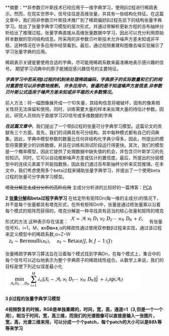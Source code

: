 **摘要：**非参数贝叶斯技术已经应用于一维字典学习，使用β过程进行稀疏表示。然而，在现实世界中，信号往往是高维张量，并具有一些结构化特征。在这篇文章中，我们将非参数贝叶斯技术推广到了稀疏偏好β过程先验下的结构张量字典学习。给出了张量字典学习模型的层次形式，并通过带解析更新方程的吉布抽样分析给出了推理过程。张量字典直接从高维张量数据中学习，因此可以充分利用原始样本数据的空间结构信息。所采用的非参数贝叶斯技术允许噪声方差未知或非平稳，这种情况在许多应用中经常看到。最后，通过视频重建和图像去噪实验展示了学习张量字典的应用。

稀疏表示关键是要使用合适的字典，尽可能用稀疏系数来最准确地表示感兴趣的信号。
期望学习词典中的原子能捕捉感兴趣信号的主要特征。

***字典学习中若采用β过程的机制来处理稀疏编码，字典原子的实际数量和它们的相对重要性可以非参数地推断。***
***许多应用中，普遍的是不知道噪声方差信息.非参数贝叶斯公式适用于噪声方差未知或非平稳的大多数情况。***

前人方法：将一幅图像展开成一个1D矢量，其结构信息将被破坏，固有的像素相关性将无法保留和使用。同时，训练需要大量的样本来处理大量的待估计参数。因此，研究人员倾向于直接学习2D信号或多维数据的字典

***在这篇文章中***，我们提出了一个带β过程的张量可分字典学习模型。这篇论文的贡献有三个方面。首先，我们的词典具有可分结构，其中每种模式都有自己的词典集。因此，字典中模型参数的数量比任何非结构化字典少得多。因此，所提出的模型将需要更少的训练数据，并且在训练和测试阶段运行得更快。其次，我们的模型是一个概率模型，因此它提供了处理数据中缺失值的机会，并包含贝叶斯学习的先验知识。同时，它可以自动推断噪声方差或估计的置信度。最后，所提出的分层模型中的连续元素属于共轭指数族，因此我们通过吉布斯抽样分析来实现推理。在本文中，我们考虑使用多个beta过程来辅助张量字典学习，并提出了一个使用beta过程的张量可分字典学习模型。


~~塔克分解是主成分分析的高阶应用~~
主成分分析讲的比较好的一篇博客：[PCA](https://blog.csdn.net/murray_/article/details/79945148)

**2 <u>张量分解</u>和beta过程字典学习**
在给定所有矩阵Dn(每一维的主成分)的情况下，并不是每个张量都具有塔克形式，在所有矩阵Dn中，张量是通过核张量乘以沿着每个模式的矩阵而获得的。塔克分解是一种寻找具有适当的核心张量和矩阵的塔克形式的方法.这种表示存在误差：
![](images/2020-11-06-13-33-04.png)
有张量信号Xi，i=1，M，**x=Dα+ε**,α的稀疏性通过使用双参数β过程来实现，通过该过程来定义模型中的稀疏系数,α=Z◦W
![](images/2020-11-06-14-00-38.png)

张量稀疏字典学习算法旨在沿着每个模式找到字典Dn，在每个模式上，集合中的每个信号可以近似地表示为整个字典原子的稀疏线性组合。从数学上来说，我们的目标是使下列近似误差最小化
![](images/2020-11-06-13-51-29.png)

**3 β过程的张量字典学习模型**


**4视频恢复的时候，RGB是单独重建的，时间，宽，高，通道=1（3,但是一个一个用），相当于时间，宽，高三维，而我们的光谱图像可以直接是输入一张图片，宽，高，光谱三维来用，可以分成一个个patch，每个patch的大小可以是8*8*λ等等来学习**
